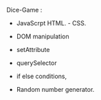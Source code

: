 Dice-Game :


- JavaScrpt  HTML. - CSS.

 - DOM manipulation
 - setAttribute
 - querySelector
 - if else conditions,
 - Random number generator.



